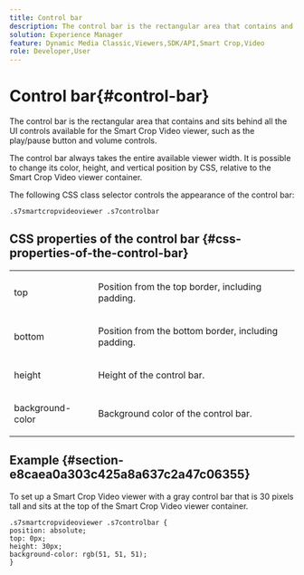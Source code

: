 ```yaml
---
title: Control bar
description: The control bar is the rectangular area that contains and sits behind all the UI controls available for the Smart Crop Video viewer, such as the play/pause button and volume controls.
solution: Experience Manager
feature: Dynamic Media Classic,Viewers,SDK/API,Smart Crop,Video
role: Developer,User
---
```

# Control bar{#control-bar}

The control bar is the rectangular area that contains and sits behind all the UI controls available for the Smart Crop Video viewer, such as the play/pause button and volume controls.

<!--<a id="section_061E550C1C1D4DB2BD663A898895B38C"></a>-->

The control bar always takes the entire available viewer width. It is possible to change its color, height, and vertical position by CSS, relative to the Smart Crop Video viewer container.

The following CSS class selector controls the appearance of the control bar:

```
.s7smartcropvideoviewer .s7controlbar
```

## CSS properties of the control bar {#css-properties-of-the-control-bar}

<table id="table_C48C56E696304C9BAFEE71BA9EA9A174"> 
 <tbody> 
  <tr> 
   <td colname="col1"> <p> <span class="codeph"> top </span> </p> </td> 
   <td colname="col2"> <p>Position from the top border, including padding. </p> </td> 
  </tr> 
  <tr> 
   <td colname="col1"> <p> <span class="codeph"> bottom </span> </p> </td> 
   <td colname="col2"> <p> Position from the bottom border, including padding. </p> </td> 
  </tr> 
  <tr> 
   <td colname="col1"> <p> <span class="codeph"> height </span> </p> </td> 
   <td colname="col2"> <p>Height of the control bar. </p> </td> 
  </tr> 
  <tr> 
   <td colname="col1"> <p> <span class="codeph"> background-color </span> </p> </td> 
   <td colname="col2"> <p>Background color of the control bar. </p> </td> 
  </tr> 
 </tbody> 
</table>

## Example {#section-e8caea0a303c425a8a637c2a47c06355}

To set up a Smart Crop Video viewer with a gray control bar that is 30 pixels tall and sits at the top of the Smart Crop Video viewer container.

```
.s7smartcropvideoviewer .s7controlbar {  
position: absolute; 
top: 0px; 
height: 30px; 
background-color: rgb(51, 51, 51); 
}
```
